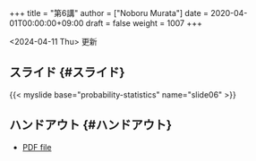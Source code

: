 +++
title = "第6講"
author = ["Noboru Murata"]
date = 2020-04-01T00:00:00+09:00
draft = false
weight = 1007
+++

<span class="timestamp-wrapper"><span class="timestamp">&lt;2024-04-11 Thu&gt; </span></span> 更新


## スライド {#スライド}

{{< myslide base="probability-statistics" name="slide06" >}}


## ハンドアウト {#ハンドアウト}

-   [PDF file](https://noboru-murata.github.io/probability-statistics/pdfs/slide06.pdf)
